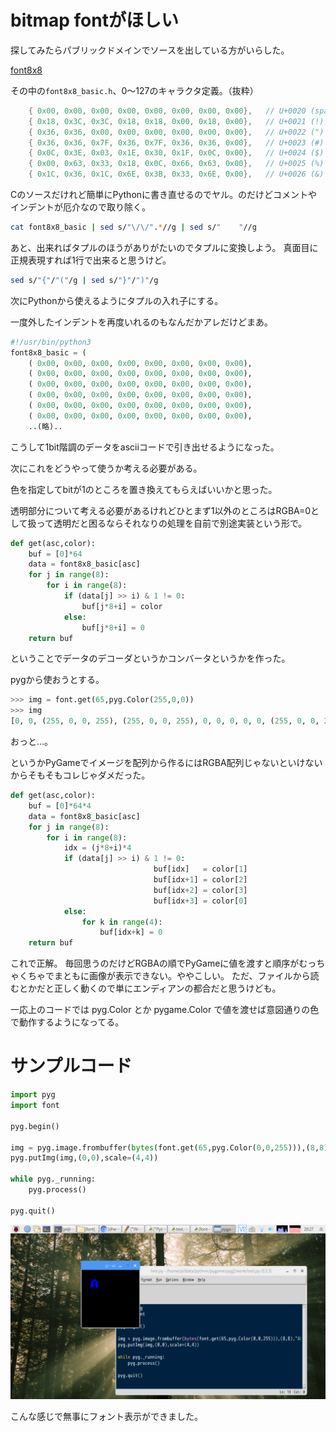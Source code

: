 # bitmap fontがほしい

探してみたらパブリックドメインでソースを出している方がいらした。

[font8x8](https://github.com/dhepper/font8x8)

その中の```font8x8_basic.h```、0〜127のキャラクタ定義。（抜粋）


```c
    { 0x00, 0x00, 0x00, 0x00, 0x00, 0x00, 0x00, 0x00},   // U+0020 (space)
    { 0x18, 0x3C, 0x3C, 0x18, 0x18, 0x00, 0x18, 0x00},   // U+0021 (!)
    { 0x36, 0x36, 0x00, 0x00, 0x00, 0x00, 0x00, 0x00},   // U+0022 (")
    { 0x36, 0x36, 0x7F, 0x36, 0x7F, 0x36, 0x36, 0x00},   // U+0023 (#)
    { 0x0C, 0x3E, 0x03, 0x1E, 0x30, 0x1F, 0x0C, 0x00},   // U+0024 ($)
    { 0x00, 0x63, 0x33, 0x18, 0x0C, 0x66, 0x63, 0x00},   // U+0025 (%)
    { 0x1C, 0x36, 0x1C, 0x6E, 0x3B, 0x33, 0x6E, 0x00},   // U+0026 (&)

```

Cのソースだけれど簡単にPythonに書き直せるのでヤル。のだけどコメントやインデントが厄介なので取り除く。

```sh
cat font8x8_basic | sed s/"\/\/".*//g | sed s/"    "//g
```

あと、出来ればタプルのほうがありがたいのでタプルに変換しよう。 真面目に正規表現すれば1行で出来ると思うけど。

```sh
sed s/"{"/"("/g | sed s/"}"/")"/g
```


次にPythonから使えるようにタプルの入れ子にする。

一度外したインデントを再度いれるのもなんだかアレだけどまあ。

```python
#!/usr/bin/python3
font8x8_basic = (
	( 0x00, 0x00, 0x00, 0x00, 0x00, 0x00, 0x00, 0x00),   
	( 0x00, 0x00, 0x00, 0x00, 0x00, 0x00, 0x00, 0x00),   
	( 0x00, 0x00, 0x00, 0x00, 0x00, 0x00, 0x00, 0x00),   
	( 0x00, 0x00, 0x00, 0x00, 0x00, 0x00, 0x00, 0x00),   
	( 0x00, 0x00, 0x00, 0x00, 0x00, 0x00, 0x00, 0x00),   
	( 0x00, 0x00, 0x00, 0x00, 0x00, 0x00, 0x00, 0x00),   
	..(略)..
```

こうして1bit階調のデータをasciiコードで引き出せるようになった。

次にこれをどうやって使うか考える必要がある。

色を指定してbitが1のところを置き換えてもらえばいいかと思った。

透明部分について考える必要があるけれどひとまず1以外のところはRGBA=0として扱って透明だと困るならそれなりの処理を自前で別途実装という形で。

```python
def get(asc,color):
	buf = [0]*64
	data = font8x8_basic[asc]
	for j in range(8):
		for i in range(8):
			if (data[j] >> i) & 1 != 0:
				buf[j*8+i] = color
			else:
				buf[j*8+i] = 0
	return buf
```

ということでデータのデコーダというかコンバータというかを作った。

pygから使おうとする。

```python
>>> img = font.get(65,pyg.Color(255,0,0))
>>> img
[0, 0, (255, 0, 0, 255), (255, 0, 0, 255), 0, 0, 0, 0, 0, (255, 0, 0, 255), (255, 0, 0, 255), (255, 0, 0, 255), (255, 0, 0, 255), 0, 0, 0, (255, 0, 0, 255), (255, 0, 0, 255), 0, 0, (255, 0, 0, 255), (255, 0, 0, 255), 0, 0, (255, 0, 0, 255), (255, 0, 0, 255), 0, 0, (255, 0, 0, 255), (255, 0, 0, 255), 0, 0, (255, 0, 0, 255), (255, 0, 0, 255), (255, 0, 0, 255), (255, 0, 0, 255), (255, 0, 0, 255), (255, 0, 0, 255), 0, 0, (255, 0, 0, 255), (255, 0, 0, 255), 0, 0, (255, 0, 0, 255), (255, 0, 0, 255), 0, 0, (255, 0, 0, 255), (255, 0, 0, 255), 0, 0, (255, 0, 0, 255), (255, 0, 0, 255), 0, 0, 0, 0, 0, 0, 0, 0, 0, 0]
```

おっと…。

というかPyGameでイメージを配列から作るにはRGBA配列じゃないといけないからそもそもコレじゃダメだった。

```python
def get(asc,color):
	buf = [0]*64*4
	data = font8x8_basic[asc]
	for j in range(8):
		for i in range(8):
			idx = (j*8+i)*4
			if (data[j] >> i) & 1 != 0:
                                buf[idx]   = color[1]
                                buf[idx+1] = color[2]
                                buf[idx+2] = color[3]
                                buf[idx+3] = color[0]                               
			else:
				for k in range(4):
					buf[idx+k] = 0
	return buf
```

これで正解。
毎回思うのだけどRGBAの順でPyGameに値を渡すと順序がむっちゃくちゃでまともに画像が表示できない。ややこしい。
ただ、ファイルから読むとかだと正しく動くので単にエンディアンの都合だと思うけども。

一応上のコードでは pyg.Color とか pygame.Color で値を渡せば意図通りの色で動作するようになってる。


# サンプルコード

```python
import pyg
import font

pyg.begin()

img = pyg.image.frombuffer(bytes(font.get(65,pyg.Color(0,0,255))),(8,8),"ARGB")
pyg.putImg(img,(0,0),scale=(4,4))

while pyg._running:
    pyg.process()

pyg.quit()
```

![display font image](./font.png)

こんな感じで無事にフォント表示ができました。

